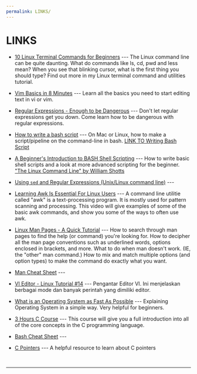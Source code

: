 ```yaml
---
permalink: LINKS/
---
```


# LINKS

* [10 Linux Terminal Commands for Beginners](https://youtu.be/CpTfQ-q6MPU?si=LUBMoZo24tXMiqA-) ---
The Linux command line can be quite daunting. What do commands like ls, cd, pwd and less mean? When you see that blinking cursor, what is the first thing you should type?
Find out more in my Linux terminal command and utilities tutorial.


* [Vim Basics in 8 Minutes](https://youtu.be/ggSyF1SVFr4?si=J8_XKPxVu63ntte_) ---
Learn all the basics you need to start editing text in vi or vim.


* [Regular Expressions - Enough to be Dangerous](https://youtu.be/bgBWp9EIlMM?si=QcAY-wy61YeqPRWM) ---
Don't let regular expressions get you down. Come learn how to be dangerous with regular expressions.


* [How to write a bash script](https://youtu.be/F-gskSl4pwQ?si=u-Xfk2M9EF47qgQL) ---
On Mac or Linux, how to make a script/pipeline on the command-line in bash.
[LINK TO Writing Bash Script](omgenomics.com/writing-bash-script)


* [A Beginner's Introduction to BASH Shell Scripting](https://youtu.be/_n5ZegzieSQ?si=jVBvZxevRCbkwphv) ---
How to write basic shell scripts and a look at more advanced scripting for the beginner.
["The Linux Command Line" by William Shotts](http://linuxcommand.org/tlcl.php)


* [Using `sed` and Regular Expressions (Unix/Linux command line)](https://youtu.be/QaGhpqRll_k?si=MAiwV_F4UvC12Px4) ---


* [Learning Awk Is Essential For Linux Users](https://youtu.be/9YOZmI-zWok?si=So0GZ7RnFX9PWvR0) ---
A command line utilitie called "awk" is a text-processing program.  It is mostly used for pattern scanning and processing.  This video will give examples of some of the basic awk commands, and show you some of the ways to often use awk.


* [Linux Man Pages - A Quick Tutorial](https://youtu.be/uJnrh9hAQR0?si=KJrZsJZXQCjAt6x2) ---
How to search through man pages to find the help (or command) you're looking for.
How to decipher all the man page conventions such as underlined words, options enclosed in brackets, and more.
What to do when man doesn't work. (IE, the "other" man command.)
How to mix and match multiple options (and option types) to make the command do exactly what you want.

* [Man Cheat Sheet](https://www.linuxtrainingacademy.com/man) ---

* [VI Editor - Linux Tutorial #14](https://youtu.be/pU2k776i2Zw?si=CjYLr1Tjucs2UQAA) ---
Pengantar Editor VI. Ini menjelaskan berbagai mode dan banyak perintah yang dimiliki editor.

* [What is an Operating System as Fast As Possible](https://www.youtube.com/watch?v=pVzRTmdd9j0) ---
Explaining Operating System in a simple way. Very helpful for beginners.

* [3 Hours C Course](https://www.youtube.com/watch?v=KJgsSFOSQv0&ab_channel=freeCodeCamp.org) ---
This course will give you a full introduction into all of the core concepts in the C programming language.

* [Bash Cheat Sheet](https://github.com/RehanSaeed/Bash-Cheat-Sheet) ---

* [C Pointers]() ---
A helpful resource to learn about C pointers
<br>
<hr>
